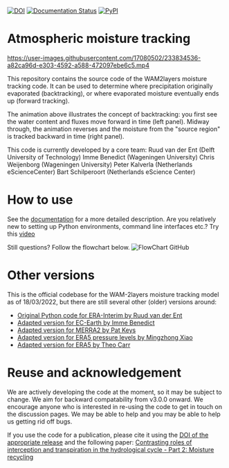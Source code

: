 [![DOI](https://zenodo.org/badge/471007521.svg)](https://zenodo.org/badge/latestdoi/471007521)
[![Documentation Status](https://readthedocs.org/projects/wam2layers/badge/?version=latest)](https://wam2layers.readthedocs.io/en/latest/?badge=latest)
[![PyPI](https://img.shields.io/pypi/v/wam2layers)](https://pypi.org/project/wam2layers/)

# Atmospheric moisture tracking

https://user-images.githubusercontent.com/17080502/233834536-a82ca96d-e303-4592-a588-472097ebe6c5.mp4

This repository contains the source code of the WAM2layers moisture tracking
code. It can be used to determine where
precipitation originally evaporated (backtracking), or where evaporated moisture
eventually ends up (forward tracking).

The animation above illustrates the concept of backtracking: you first see the water
content and fluxes move forward in time (left panel). Midway through, the animation
reverses and the moisture from the "source region" is tracked backward in time (right panel).


This code is currently developed by a core team:
Ruud van der Ent (Delft University of Technology)
Imme Benedict (Wageningen University)
Chris Weijenborg (Wageningen University)
Peter Kalverla (Netherlands eScienceCenter)
Bart Schilperoort (Netherlands eScience Center)

# How to use
See the [documentation](https://wam2layers.readthedocs.io/en/latest/) for a more detailed description. 
Are you relatively new to setting up Python environments, command line interfaces etc.? Try this [video](https://youtu.be/QudlILlZnOg)

Still questions? Follow the flowchart below.
![FlowChart GitHub](https://github.com/WAM2layers/WAM2layers/assets/123247866/f5cbcf8f-a45f-4e73-b304-00956b4e2ee5)


# Other versions

This is the official codebase for the WAM-2layers moisture tracking model as of
18/03/2022, but there are still several other (older) versions around:

- [Original Python code for ERA-Interim by Ruud van der Ent](https://github.com/ruudvdent/WAM2layersPython)
- [Adapted version for EC-Earth by Imme Benedict](https://github.com/Imme1992/moisture_tracking_mississippi)
- [Adapted version for MERRA2 by Pat Keys](https://github.com/pkeys/WAM2layersPythonMerra2)
- [Adapted version for ERA5 pressure levels by Mingzhong Xiao](https://zenodo.org/record/4796962#.Y25d1-TMIVA)
- [Adapted version for ERA5 by Theo Carr](https://github.com/ktcarr/WAM2layers_ERA5)

# Reuse and acknowledgement

We are actively developing the code at the moment, so it may be subject to
change. We aim for backward compatability from v3.0.0 onward. We encourage anyone who is interested in re-using the code to get in
touch on the discussion pages. We may be able to help and you may be able to help us getting rid off bugs.

If you use the code for a publication, please cite it using the [DOI of the
appropriate release](https://doi.org/10.5281/zenodo.7010594) and the
following paper:
[Contrasting roles of interception and transpiration in the
hydrological cycle - Part 2: Moisture
recycling](https://doi.org/10.5194/esd-5-471-2014)
